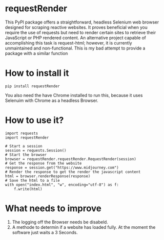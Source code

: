 # requestRender
This PyPI package offers a straightforward, headless Selenium web browser designed for scraping reactive websites. It proves beneficial when you require the use of requests but need to render certain sites to retrieve their JavaScript or PHP rendered content. An alternative project capable of accomplishing this task is request-html; however, it is currently unmaintained and non-functional. This is my bad attempt to provide a package with a similar function

# How to install it
```
pip install requestRender
```
You also need the have Chrome installed to run this, because it uses Selenuim with Chrome as a headless Browser.

# How to use it?
```
import requests
import requestRender

# Start a session
session = requests.Session()
# Start the browser
browser = requestRender.requestRender.RequestRender(session)
# Get the response from the website
response = session.get("https://www.midjourney.com")  
# Render the response to get the render the javascript content
html = browser.renderResponse(response)
# Save the html to a file
with open("index.html", "w", encoding="utf-8") as f:
    f.write(html)
```

# What needs to improve

1. The logging off the Browser needs be disabeld.
2. A methode to determin if a website has loaded fully. At the moment the software just waits a 3 Seconds.
